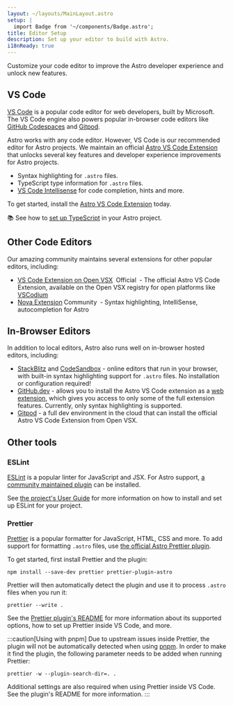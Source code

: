 ```yaml
---
layout: ~/layouts/MainLayout.astro
setup: |
  import Badge from '~/components/Badge.astro';
title: Editor Setup
description: Set up your editor to build with Astro.
i18nReady: true
---
```


Customize your code editor to improve the Astro developer experience and unlock new features.

## VS Code

[VS Code](https://code.visualstudio.com/) is a popular code editor for web developers, built by Microsoft. The VS Code engine also powers popular in-browser code editors like [GitHub Codespaces](https://github.com/features/codespaces) and [Gitpod](https://gitpod.io/).

Astro works with any code editor. However, VS Code is our recommended editor for Astro projects. We maintain an official [Astro VS Code Extension](https://marketplace.visualstudio.com/items?itemName=astro-build.astro-vscode) that unlocks several key features and developer experience improvements for Astro projects.

- Syntax highlighting for `.astro` files.
- TypeScript type information for `.astro` files.
- [VS Code Intellisense](https://code.visualstudio.com/docs/editor/intellisense) for code completion, hints and more.

To get started, install the [Astro VS Code Extension](https://marketplace.visualstudio.com/items?itemName=astro-build.astro-vscode) today.

📚 See how to [set up TypeScript](/en/guides/typescript/) in your Astro project.

## Other Code Editors

Our amazing community maintains several extensions for other popular editors, including:

- [VS Code Extension on Open VSX](https://open-vsx.org/extension/astro-build/astro-vscode) <span style="margin: 0.25em;"><Badge variant="accent">Official</Badge></span> - The official Astro VS Code Extension, available on the Open VSX registry for open platforms like [VSCodium](https://vscodium.com/)
- [Nova Extension](https://extensions.panic.com/extensions/sciencefidelity/sciencefidelity.astro/)<span style="margin: 0.25em;"><Badge variant="neutral">Community</Badge></span> - Syntax highlighting, IntelliSense, autocompletion for Astro

## In-Browser Editors

In addition to local editors, Astro also runs well on in-browser hosted editors, including:

- [StackBlitz](https://stackblitz.com/) and [CodeSandbox](https://codesandbox.io/) - online editors that run in your browser, with built-in syntax highlighting support for `.astro` files. No installation or configuration required!
- [GitHub.dev](https://github.dev/) - allows you to install the Astro VS Code extension as a [web extension](https://code.visualstudio.com/api/extension-guides/web-extensions), which gives you access to only some of the full extension features. Currently, only syntax highlighting is supported.
- [Gitpod](https://gitpod.io/) - a full dev environment in the cloud that can install the official Astro VS Code Extension from Open VSX.

## Other tools

### ESLint

[ESLint](https://eslint.org/) is a popular linter for JavaScript and JSX. For Astro support, [a community maintained plugin](https://github.com/ota-meshi/eslint-plugin-astro) can be installed.

See [the project's User Guide](https://ota-meshi.github.io/eslint-plugin-astro/user-guide/) for more information on how to install and set up ESLint for your project.

### Prettier

[Prettier](https://prettier.io/) is a popular formatter for JavaScript, HTML, CSS and more. To add support for formatting `.astro` files, use [the official Astro Prettier plugin](https://github.com/withastro/prettier-plugin-astro).

To get started, first install Prettier and the plugin:

```shell
npm install --save-dev prettier prettier-plugin-astro
```

Prettier will then automatically detect the plugin and use it to process `.astro` files when you run it:

```shell
prettier --write .
```

See the [Prettier plugin's README](https://github.com/withastro/prettier-plugin-astro/blob/main/README.md) for more information about its supported options, how to set up Prettier inside VS Code, and more.

:::caution[Using with pnpm]
Due to upstream issues inside Prettier, the plugin will not be automatically detected when using [pnpm](https://pnpm.io/). In order to make it find the plugin, the following parameter needs to be added when running Prettier:

```shell
prettier -w --plugin-search-dir=. .
```

Additional settings are also required when using Prettier inside VS Code. See the plugin's README for more information.
:::
